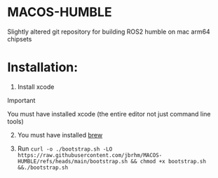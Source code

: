 # MACOS-HUMBLE
Slightly altered git repository for building ROS2 humble on mac arm64 chipsets

# Installation:

1. Install xcode
> [!IMPORTANT]  
> You must have installed xcode (the entire editor not just command line tools)

2. You must have installed [brew](https://brew.sh)

3. Run `curl -o ./bootstrap.sh -LO https://raw.githubusercontent.com/jbrhm/MACOS-HUMBLE/refs/heads/main/bootstrap.sh && chmod +x bootstrap.sh &&./bootstrap.sh`
